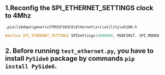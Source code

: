 ## 1.Reconfig the SPI_ETHERNET_SETTINGS clock to 4Mhz

`.pio\libdeps\genericSTM32F103C8\Ethernet\src\utility\w5100.h`

``` C++
#define SPI_ETHERNET_SETTINGS SPISettings(4000000, MSBFIRST, SPI_MODE0)
```

## 2. Before running `test_ethernet.py`, you have to install `PySide6` package by commands `pip install PySide6`.